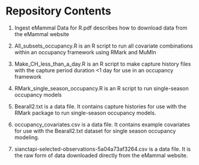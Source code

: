 # Repository Contents

1.  Ingest eMammal Data for R.pdf describes how to download data from the eMammal website

2.  All_subsets_occupancy.R is an R script to run all covariate combinations within an occupancy framework using RMark and MuMIn

3.  Make_CH_less_than_a_day.R is an R script to make capture history files with the capture period duration <1 day for use in an occupancy framework

4.  RMark_single_season_occupancy.R is an R script to run single-season occupancy models

5.  Bearall2.txt is a data file.  It contains capture histories for use with the RMark package to run single-season occupancy models.

6.  occupancy_covariates.csv is a data file.  It contains example covariates for use with the Bearall2.txt dataset for single season occupancy modeling.

7.  sianctapi-selected-observations-5a04a73af3264.csv is a data file.  It is the raw form of data downloaded directly from the eMammal website.